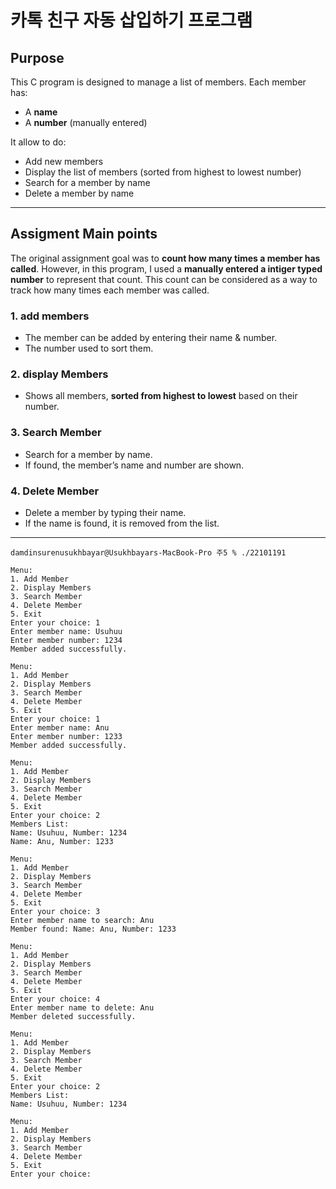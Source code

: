 # 카톡 친구 자동 삽입하기 프로그램

## Purpose 

This C program is designed to manage a list of members. Each member has:
- A **name**
- A **number** (manually entered)

It allow to do:
- Add new members
- Display the list of members (sorted from highest to lowest number)
- Search for a member by name
- Delete a member by name

---

## Assigment Main points

The original assignment goal was to **count how many times a member has called**.
However, in this program, I used a **manually entered a intiger typed number** to represent that count.
This count can be considered as a way to track how many times each member was called.

### 1. add members

- The member can be added by entering their name & number.
- The number used to sort them.

### 2. display Members

- Shows all members, **sorted from highest to lowest** based on their number. 

### 3. Search Member

- Search for a member by name.
- If found, the member’s name and number are shown.

### 4. Delete Member

- Delete a member by typing their name.
- If the name is found, it is removed from the list.


---



```
damdinsurenusukhbayar@Usukhbayars-MacBook-Pro 주5 % ./22101191                

Menu:
1. Add Member
2. Display Members
3. Search Member
4. Delete Member
5. Exit
Enter your choice: 1
Enter member name: Usuhuu
Enter member number: 1234
Member added successfully.

Menu:
1. Add Member
2. Display Members
3. Search Member
4. Delete Member
5. Exit
Enter your choice: 1
Enter member name: Anu
Enter member number: 1233
Member added successfully.

Menu:
1. Add Member
2. Display Members
3. Search Member
4. Delete Member
5. Exit
Enter your choice: 2
Members List:
Name: Usuhuu, Number: 1234
Name: Anu, Number: 1233

Menu:
1. Add Member
2. Display Members
3. Search Member
4. Delete Member
5. Exit
Enter your choice: 3
Enter member name to search: Anu
Member found: Name: Anu, Number: 1233

Menu:
1. Add Member
2. Display Members
3. Search Member
4. Delete Member
5. Exit
Enter your choice: 4
Enter member name to delete: Anu
Member deleted successfully.

Menu:
1. Add Member
2. Display Members
3. Search Member
4. Delete Member
5. Exit
Enter your choice: 2
Members List:
Name: Usuhuu, Number: 1234

Menu:
1. Add Member
2. Display Members
3. Search Member
4. Delete Member
5. Exit
Enter your choice: 

```